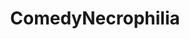 ---
title: ComedyNecrophilia
crosslinks:
- ComedyCemetery
- comedynecromancy
- DeepFriedMemes
- surrealmemes
- nukedmemes
- 4PanelCringe
- comics
- furry_irl
- politicalcartoons
- ExpandDong
- weirdwikihow
- ledootgeneration
- vore_irl
- The_Donald
- Adam_fkn_Ellis_again
- comedycemetry
- AskOujia
- comedy
- 2meirl4meirl
- coaxedintoasnafu
---